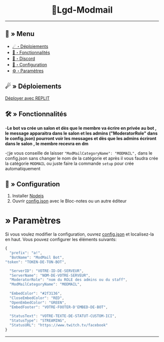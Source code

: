 <h1 align="center">
📨Lgd-Modmail
</h1>

---
## <a id="menu"></a>🔱 » Menu

- [☄・Déploiements](#deploys)
- [🔰・Fonctionnalités](#features)
- [🌌・Discord](https://discord.gg/K5pxTKXCmC)
- [🎉・Configuration](#setup)
- [⚙・Paramètres](#config)
## <a id="deploys"></a>☄ » Déploiements
[Déployer avec REPLIT](https://replit.com/github/CLARC237/Lgd-Modmail)

## <a id="features"></a>🛠 » Fonctionnalités

-**Le bot va crée un salon et dès que le membre va écrire en privée au bot , le message apparaitra dans le salon et les admins ("ModeratorRole" dans le config.json) pourront voir les messages et dès que les admins écriront dans le salon , le membre recevra en dm**

-``📢``je vous conseille de laisser ``"ModMailCategoryName": "MODMAIL",`` dans le config.json sans changer le nom de la catégorie et après il vous faudra crée la catégorie ``MODMAIL`` ou juste faire la commande ``setup`` pour crée automatiquement

## <a id="setup"></a> 📁 » Configuration

1. Installer [Nodejs](https://nodejs.org/)
2. Ouvrir [config.json](https://discord.gg/K5pxTKXCmC) avec le Bloc-notes ou un autre éditeur

# <a id="config"></a> » Paramètres

Si vous voulez modifier la configuration, ouvrez [config.json](https://discord.gg/K5pxTKXCmC) et localisez-la en haut. Vous pouvez configurer les éléments suivants:

```js
{
  "prefix": "a!",
  "BotName": "ModMail Bot",
"token": "TOKEN-DE-TON-BOT",

  "ServerID": "VOTRE-ID-DE-SERVEUR",
  "ServerName": "NOM-DE-VOTRE-SERVEUR",
  "ModeratorRole": "nom du ROLE des admins ou du staff", 
  "ModMailCategoryName": "MODMAIL",
    
  "EmbedColor": "#2f3136",
  "CloseEmbedColor": "RED",
  "OpenEmbedColor": "GREEN",
  "EmbedFooter": "VOTRE-FOOTER-D'EMBED-DE-BOT",
    
  "StatusText": "VOTRE-TEXTE-DE-STATUT-CUSTOM-ICI",
  "StatusType": "STREAMING",
  "StatusURL": "https://www.twitch.tv/facebook"
}

```

---
